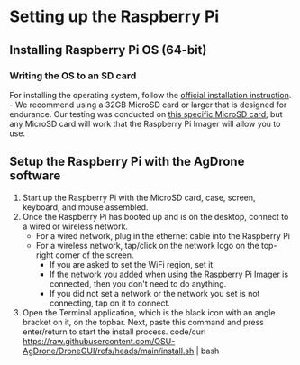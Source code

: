 # Setting up the Raspberry Pi

## Installing Raspberry Pi OS (64-bit)
### Writing the OS to an SD card
For installing the operating system, follow the [official installation instruction](https://www.raspberrypi.com/documentation/computers/getting-started.html).
    - We recommend using a 32GB MicroSD card or larger that is designed for endurance. Our testing was conducted on [this specific MicroSD card](https://shop.sandisk.com/products/memory-cards/microsd-cards/sandisk-high-endurance-uhs-i-microsd?sku=SDSQQNR-128G-GN6IA), but any MicroSD card will work that the Raspberry Pi Imager will allow you to use.
## Setup the Raspberry Pi with the AgDrone software
1. Start up the Raspberry Pi with the MicroSD card, case, screen, keyboard, and mouse assembled. 
2. Once the Raspberry Pi has booted up and is on the desktop, connect to a wired or wireless network.
    - For a wired network, plug in the ethernet cable into the Raspberry Pi
    - For a wireless network, tap/click on the network logo on the top-right corner of the screen. 
        - If you are asked to set the WiFi region, set it. 
        - If the network you added when using the Raspberry Pi Imager is connected, then you don't need to do anything. 
        - If you did not set a network or the network you set is not connecting, tap on it to connect.
3. Open the Terminal application, which is the black icon with an angle bracket on it, on the topbar. Next, paste this command and press enter/return to start the install process.
code/curl https://raw.githubusercontent.com/OSU-AgDrone/DroneGUI/refs/heads/main/install.sh | bash